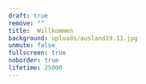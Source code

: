 ```yaml
---
draft: true
remove: ""
title: _Willkommen
background: uploads/ausland19.11.jpg
unmute: false
fullscreen: true
noborder: true
lifetime: 25000
---
```

